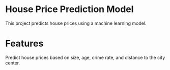 # House Price Prediction Model
This project predicts house prices using a machine learning model.
# Features
Predict house prices based on size, age, crime rate, and distance to the city center.
